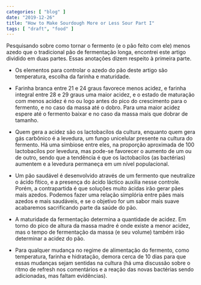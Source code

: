 ```yaml
---
categories: [ "blog" ]
date: "2019-12-26"
title: "How to Make Sourdough More or Less Sour Part I"
tags: [ "draft", "food" ]
---
```

Pesquisando sobre como tornar o fermento (e o pão feito com ele) menos azedo que o tradicional pão de fermentação longa, encontrei este artigo dividido em duas partes. Essas anotações dizem respeito à primeira parte.

 - Os elementos para controlar o azedo do pão deste artigo são temperatura, escolha da farinha e maturidade.

 - Farinha branca entre 21 e 24 graus favorece menos acidez, e farinha integral entre 28 e 29 graus uma maior acidez, e o estado de maturação com menos acidez é no ou logo antes do pico do crescimento para o fermento, e no caso da massa até o dobro. Para uma maior acidez espere até o fermento baixar e no caso da massa mais que dobrar de tamanho.

 - Quem gera a acidez são os lactobacilos da cultura, enquanto quem gera gás carbônico é a levedura, um fungo unicelular presente na cultura do fermento. Há uma simbiose entre eles, na proporção aproximada de 100 lactobacilos por levedura, mas pode-se favorecer o aumento de um ou de outro, sendo que a tendência é que os lactobacilos (as bactérias) aumentem e a levedura permaneça em um nível populacional.

 - Um pão saudável é desenvolvido através de um fermento que neutralize o ácido fítico, e a presença do ácido láctico auxilia nesse controle. Porém, a contrapartida é que soluções muito ácidas irão gerar pães mais azedos. Podemos fazer uma relação simplória entre pães mais azedos e mais saudáveis, e se o objetivo for um sabor mais suave acabaremos sacrificando parte da saúde do pão.

 - A maturidade da fermentação determina a quantidade de acidez. Em torno do pico de altura da massa madre é onde existe a menor acidez, mas o tempo de fermentação da massa (e seu volume) também irão determinar a acidez do pão.

 - Para qualquer mudança no regime de alimentação do fermento, como temperatura, farinha e hidratação, demora cerca de 10 dias para que essas mudanças sejam sentidas na cultura (há uma discussão sobre o ritmo de refresh nos comentários e a reação das novas bactérias sendo adicionadas, mas faltam evidências).
